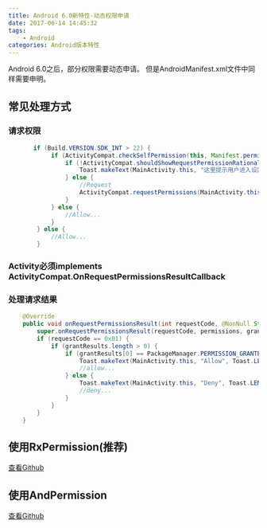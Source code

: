 ```yaml
---
title: Android 6.0新特性-动态权限申请
date: 2017-06-14 14:45:32
tags:
    - Android
categories: Android版本特性
---
```


Android 6.0之后，部分权限需要动态申请。
但是AndroidManifest.xml文件中同样需要申明。

## 常见处理方式

### 请求权限
```java
       if (Build.VERSION.SDK_INT > 22) {
            if (ActivityCompat.checkSelfPermission(this, Manifest.permission.WRITE_EXTERNAL_STORAGE) != PackageManager.PERMISSION_GRANTED) {
                if (!ActivityCompat.shouldShowRequestPermissionRationale(this, Manifest.permission.WRITE_EXTERNAL_STORAGE)) {
                    Toast.makeText(MainActivity.this, "这里提示用户进入设置界面开启权限", Toast.LENGTH_SHORT).show();
                } else {
                    //Request
                    ActivityCompat.requestPermissions(MainActivity.this, new String[] {Manifest.permission.WRITE_EXTERNAL_STORAGE}, 0x01);
                }
            } else {
                //Allow...
            }
        } else {
            //Allow...
        }
```
<!-- more -->

### Activity必须implements ActivityCompat.OnRequestPermissionsResultCallback

### 处理请求结果

```java
    @Override
    public void onRequestPermissionsResult(int requestCode, @NonNull String[] permissions, @NonNull int[] grantResults) {
        super.onRequestPermissionsResult(requestCode, permissions, grantResults);
        if (requestCode == 0x01) {
            if (grantResults.length > 0) {
                if (grantResults[0] == PackageManager.PERMISSION_GRANTED) {
                    Toast.makeText(MainActivity.this, "Allow", Toast.LENGTH_SHORT).show();
                    //allow...
                } else {
                    Toast.makeText(MainActivity.this, "Deny", Toast.LENGTH_SHORT).show();
                    //deny...
                }
            }
        }
    }
```

## 使用RxPermission(推荐)

[查看Github](https://github.com/tbruyelle/RxPermissions)

## 使用AndPermission

[查看Github](https://github.com/yanzhenjie/AndPermission)

